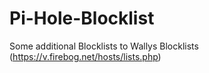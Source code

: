 # Pi-Hole-Blocklist

Some additional Blocklists to Wallys Blocklists (https://v.firebog.net/hosts/lists.php)
